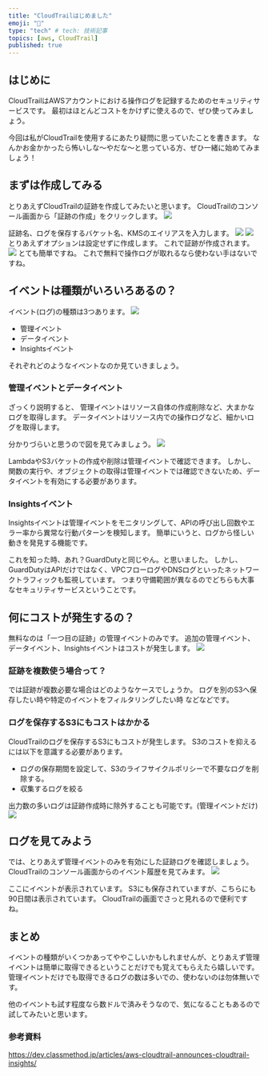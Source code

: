 ```yaml
---
title: "CloudTrailはじめました"
emoji: "🪮"
type: "tech" # tech: 技術記事
topics: [aws, CloudTrail]
published: true
---
```

## はじめに
CloudTrailはAWSアカウントにおける操作ログを記録するためのセキュリティサービスです。
最初はほとんどコストをかけずに使えるので、ぜひ使ってみましょう。

今回は私がCloudTrailを使用するにあたり疑問に思っていたことを書きます。
なんかお金かかったら怖いしな〜やだな〜と思っている方、ぜひ一緒に始めてみましょう！

## まずは作成してみる
とりあえずCloudTrailの証跡を作成してみたいと思います。
CloudTrailのコンソール画面から「証跡の作成」をクリックします。
![](/images/dd1.png)

証跡名、ログを保存するバケット名、KMSのエイリアスを入力します。
![](/images/dd2.png)
![](/images/dd4.png)
とりあえずオプションは設定せずに作成します。
これで証跡が作成されます。
![](/images/dd6.png)
とても簡単ですね。
これで無料で操作ログが取れるなら使わない手はないですね。

## イベントは種類がいろいろあるの？
イベント(ログ)の種類は3つあります。
![](/images/dd3.png)
- 管理イベント
- データイベント
- Insightsイベント

それぞれどのようなイベントなのか見ていきましょう。

### 管理イベントとデータイベント
ざっくり説明すると、
管理イベントはリソース自体の作成削除など、大まかなログを取得します。
データイベントはリソース内での操作ログなど、細かいログを取得します。

分かりづらいと思うので図を見てみましょう。
![](/images/dd5.png)

LambdaやS3バケットの作成や削除は管理イベントで確認できます。
しかし、関数の実行や、オブジェクトの取得は管理イベントでは確認できないため、データイベントを有効にする必要があります。

### Insightsイベント
Insightsイベントは管理イベントをモニタリングして、APIの呼び出し回数やエラー率から異常な行動パターンを検知します。
簡単にいうと、ログから怪しい動きを発見する機能です。

これを知った時、あれ？GuardDutyと同じやん。と思いました。
しかし、GuardDutyはAPIだけではなく、VPCフローログやDNSログといったネットワークトラフィックも監視しています。
つまり守備範囲が異なるのでどちらも大事なセキュリティサービスということです。

## 何にコストが発生するの？
無料なのは「一つ目の証跡」の管理イベントのみです。
追加の管理イベント、データイベント、Insightsイベントはコストが発生します。
![](/images/dd7.png)

### 証跡を複数使う場合って？
では証跡が複数必要な場合はどのようなケースでしょうか。
ログを別のS3へ保存したい時や特定のイベントをフィルタリングしたい時
などなどです。

### ログを保存するS3にもコストはかかる
CloudTrailのログを保存するS3にもコストが発生します。
S3のコストを抑えるには以下を意識する必要があります。
- ログの保存期間を設定して、S3のライフサイクルポリシーで不要なログを削除する。
- 収集するログを絞る

出力数の多いログは証跡作成時に除外することも可能です。(管理イベントだけ)
![](/images/dd9.png)

## ログを見てみよう
では、とりあえず管理イベントのみを有効にした証跡ログを確認しましょう。
CloudTrailのコンソール画面からのイベント履歴を見てみます。
![](/images/dd10.png)

ここにイベントが表示されています。
S3にも保存されていますが、こちらにも90日間は表示されています。
CloudTrailの画面でさっと見れるので便利ですね。

## まとめ
イベントの種類がいくつかあってややこしいかもしれませんが、とりあえず管理イベントは簡単に取得できるということだけでも覚えてもらえたら嬉しいです。
管理イベントだけでも取得できるログの数は多いでの、使わないのは勿体無いです。

他のイベントも試す程度なら数ドルで済みそうなので、気になることもあるので試してみたいと思います。

### 参考資料
https://dev.classmethod.jp/articles/aws-cloudtrail-announces-cloudtrail-insights/
